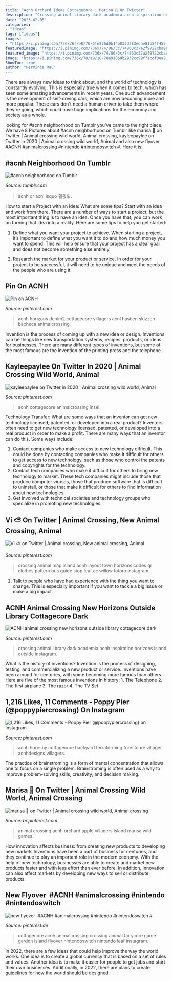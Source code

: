 ```yaml
---
title: "Acnh Orchard Ideas Cottagecore : Marisa 🌱 On Twitter"
description: "Crossing animal library dark academia acnh inspiration horizons island outside instagram"
date: "2023-02-05"
categories:
- "ideas"
tags: ["ideas"]
images:
- "https://i.pinimg.com/736x/6f/e8/76/6fe876d0b14b033df83edae81b84f455.jpg"
featuredImage: "https://i.pinimg.com/736x/74/86/3c/74863c37a2f9722cba98a7bb6759b569.jpg"
featured_image: "https://i.pinimg.com/736x/74/86/3c/74863c37a2f9722cba98a7bb6759b569.jpg"
image: "https://i.pinimg.com/736x/78/a9/18/78a91868b2932cc99f71cdf0ea21a3c2.jpg"
ShowToc: true
author: "Herminia Rau"
---
```



There are always new ideas to think about, and the world of technology is constantly evolving. This is especially true when it comes to tech, which has seen some amazing advancements in recent years. One such advancement is the development of self-driving cars, which are now becoming more and more popular. These cars don't need a human driver to take them where they're going, which could have huge implications for the economy and society as a whole.

	

		
looking for #acnh neighborhood on Tumblr you've came to the right place. We have 8 Pictures about #acnh neighborhood on Tumblr like marisa 🌱 on Twitter | Animal crossing wild world, Animal crossing, kayleepaylee on Twitter in 2020 | Animal crossing wild world, Animal and also new flyover ️ #ACNH #animalcrossing #nintendo #nintendoswitch #. Here it is:
		
    
## #acnh Neighborhood On Tumblr

<img loading=lazy src="https://64.media.tumblr.com/56ebeaefc7d60b19436a8126520fd599/d02a5f2b9c31032d-19/s640x960/b314b1c465ffd369fe38b3b9e6f21ab97af3c8c8.jpg" onerror="this.onerror=null;this.src='https://tse1.mm.bing.net/th?id=OIP.XOw198_S0xMr9Pq7P48EkQHaFk&amp;pid=15.1';" alt="#acnh neighborhood on Tumblr">

_Source: tumblr.com_

>acnh qr acnl lsquo 횝횑횎. 

	

How to start a Project with an Idea: What are some tips?
Start with an idea and work from there. There are a number of ways to start a project, but the most important thing is to have an idea. Once you have that, you can work on turning that idea into a reality. Here are some tips to help you get started:
1. Define what you want your project to achieve. When starting a project, it’s important to define what you want it to do and how much money you want to spend. This will help ensure that your project has a clear goal and does not become something else entirely.

2. Research the market for your product or service. In order for your project to be successful, it will need to be unique and meet the needs of the people who are using it.

    
## Pin On ACNH

<img loading=lazy src="https://i.pinimg.com/736x/6f/e8/76/6fe876d0b14b033df83edae81b84f455.jpg" onerror="this.onerror=null;this.src='https://tse1.mm.bing.net/th?id=OIP.3dbQ5KPE60-vfcfHP3Y5AgHaHa&amp;pid=15.1';" alt="Pin on ACNH">

_Source: pinterest.com_

>acnh horizons denim2 cottagecore villagers acnl hasben skizzen bacheca animalcrossing. 

	

Invention is the process of coming up with a new idea or design. Inventions can be things like new transportation systems, recipes, products, or ideas for businesses. There are many different types of inventions, but some of the most famous are the invention of the printing press and the telephone.

    
## Kayleepaylee On Twitter In 2020 | Animal Crossing Wild World, Animal

<img loading=lazy src="https://i.pinimg.com/736x/30/01/c3/3001c34bd72aa7b825ead27ff27e9d51.jpg" onerror="this.onerror=null;this.src='https://tse3.mm.bing.net/th?id=OIP.xb_4IBRGsK5eP4fTCEmw8AHaEK&amp;pid=15.1';" alt="kayleepaylee on Twitter in 2020 | Animal crossing wild world, Animal">

_Source: pinterest.com_

>acnh cottagecore animalcrossing insel. 

	

Technology Transfer: What are some ways that an inventor can get new technology licensed, patented, or developed into a real product?
Inventors often need to get new technology licensed, patented, or developed into a real product in order to make a profit. There are many ways that an inventor can do this. Some ways include: 
1. Contact companies who make access to new technology difficult. This could be done by contacting companies who make it difficult for others to get access to new technology, such as those who control the patents and copyrights for the technology. 
2. Contact tech companies who make it difficult for others to bring new technology to market. These tech companies might include those that produce computer viruses, those that produce software that is difficult to uninstall, or those that make it difficult for others to find information about new technologies. 
3. Get involved with technical societies and technology groups who specialize in promoting new technologies.

    
## Vi ⛅️ On Twitter | Animal Crossing, New Animal Crossing, Animal

<img loading=lazy src="https://i.pinimg.com/736x/78/a9/18/78a91868b2932cc99f71cdf0ea21a3c2.jpg" onerror="this.onerror=null;this.src='https://tse3.mm.bing.net/th?id=OIP.zl625Kl-4LZh_DsTePyD6gHaHa&amp;pid=15.1';" alt="Vi ⛅️ on Twitter | Animal crossing, New animal crossing, Animal">

_Source: pinterest.com_

>crossing animal map island acnh layout town horizons codes qr clothes pattern bus guide stop leaf ac willow totoro instagram. 

	

1. Talk to people who have had experience with the thing you want to change. This is especially important if you want to tackle a big issue or make a big impact.

    
## ACNH Animal Crossing New Horizons Outside Library Cottagecore Dark

<img loading=lazy src="https://i.pinimg.com/736x/5f/cd/4f/5fcd4f196d3790f168ad2543a94f4946.jpg" onerror="this.onerror=null;this.src='https://tse3.mm.bing.net/th?id=OIP.0d69iJmDLRMYyiX-SwfPTgHaEJ&amp;pid=15.1';" alt="ACNH animal crossing new horizons outside library cottagecore dark">

_Source: pinterest.com_

>crossing animal library dark academia acnh inspiration horizons island outside instagram. 

	

What is the history of inventions?
Invention is the process of designing, testing, and commercializing a new product or service. Inventions have been around for centuries, with some becoming more famous than others. Here are five of the most famous inventions in history: 1. The Telephone 2. The first airplane 3. The razor 4. The TV Set 
    
## 1,216 Likes, 11 Comments - Poppy Pier (@poppypiercrossing) On Instagram

<img loading=lazy src="https://i.pinimg.com/736x/00/bc/f7/00bcf707f015baeb1b43489bc9bced19.jpg" onerror="this.onerror=null;this.src='https://tse1.mm.bing.net/th?id=OIP.ZU_Jybp1fS4h5lrBD7dAQgHaEK&amp;pid=15.1';" alt="1,216 Likes, 11 Comments - Poppy Pier (@poppypiercrossing) on Instagram">

_Source: pinterest.com_

>acnh hornsby cottagecore backyard terraforming forestcore villager acnhdesigns villagers. 

	

The practice of brainstroming is a form of mental concentration that allows one to focus on a single problem. Brainstroming is often used as a way to improve problem-solving skills, creativity, and decision making.

    
## Marisa 🌱 On Twitter | Animal Crossing Wild World, Animal Crossing

<img loading=lazy src="https://i.pinimg.com/736x/78/d7/98/78d7988663bbe5587351c7c6e4521bcc.jpg" onerror="this.onerror=null;this.src='https://tse1.mm.bing.net/th?id=OIP.2AnNtvcb0FaWfMVT8W_ZKgHaEK&amp;pid=15.1';" alt="marisa 🌱 on Twitter | Animal crossing wild world, Animal crossing">

_Source: br.pinterest.com_

>animal crossing acnh orchard apple villagers island marisa wild games. 

	

How innovation affects business: from creating new products to developing new markets
Inventions have been a part of business for centuries, and they continue to play an important role in the modern economy. With the help of new technology, businesses are able to create and market new products faster and with less effort than ever before. In addition, innovation can also affect markets by developing new ways to sell or distribute products.

    
## New Flyover ️ #ACNH #animalcrossing #nintendo #nintendoswitch #

<img loading=lazy src="https://i.pinimg.com/736x/74/86/3c/74863c37a2f9722cba98a7bb6759b569.jpg" onerror="this.onerror=null;this.src='https://tse4.mm.bing.net/th?id=OIP.EiEBPp58CtJ5rSkrUMDp8gHaEK&amp;pid=15.1';" alt="new flyover ️ #ACNH #animalcrossing #nintendo #nintendoswitch #">

_Source: pinterest.de_

>cottagecore acnh animalcrossing crossing animal fairycore game garden island flyover nintendoswitch nintendo leaf instagram. 

	

In 2022, there are a few ideas that could help improve the way the world works. One idea is to create a global currency that is based on a set of rules and values. Another idea is to make it easier for people to get jobs and start their own businesses. Additionally, in 2022, there are plans to create guidelines for how the world should be designed.

